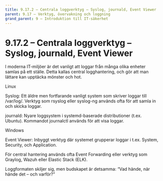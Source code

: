 ```yaml
---
title: 9.17.2 – Centrala loggverktyg – Syslog, journald, Event Viewer
parent: 9.17 – Verktyg, övervakning och loggning
grand_parent: 9 – Introduktion till IT-säkerhet
---
```

# 9.17.2 – Centrala loggverktyg – Syslog, journald, Event Viewer

I moderna IT-miljöer är det vanligt att loggar från många olika enheter samlas på ett ställe. Detta kallas central logghantering, och gör att man lättare kan upptäcka mönster och hot.

Linux

Syslog: Ett äldre men fortfarande vanligt system som skriver loggar till /var/log/. Verktyg som rsyslog eller syslog-ng används ofta för att samla in och skicka loggar.

journald: Nyare loggsystem i systemd-baserade distributioner (t.ex. Ubuntu). Kommandot journalctl används för att visa loggar.

Windows

Event Viewer: Inbyggt verktyg där systemet grupperar loggar i t.ex. System, Security, och Application.

För central hantering används ofta Event Forwarding eller verktyg som Graylog, Wazuh eller Elastic Stack (ELK).

Loggformaten skiljer sig, men budskapet är detsamma: “Vad hände, när hände det – och varför?”

